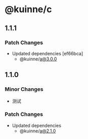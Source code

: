 # @kuinne/c

## 1.1.1

### Patch Changes

- Updated dependencies [ef66bca]
  - @kuinne/a@3.0.0

## 1.1.0

### Minor Changes

- 测试

### Patch Changes

- Updated dependencies
  - @kuinne/a@2.1.0
